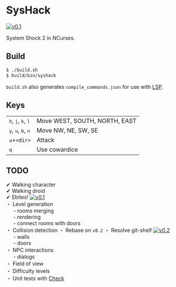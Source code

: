 SysHack
=======

[![v0.1](https://img.shields.io/badge/dev-v0.1-brightgreen.svg)](../../tree/v0.1)

System Shock 2 in NCurses.

## Build

```sh
$ ./build.sh
$ build/bin/syshack
```

`build.sh` also generates `compile_commands.json` for use with
[LSP](https://github.com/microsoft/language-server-protocol).

## Keys

|                                                        |                               |
| ---                                                    | ---                           |
| <kbd>h</kbd>, <kbd>j</kbd>, <kbd>k</kbd>, <kbd>l</kbd> | Move WEST, SOUTH, NORTH, EAST |
| <kbd>y</kbd>, <kbd>u</kbd>, <kbd>b</kbd>, <kbd>n</kbd> | Move NW, NE, SW, SE           |
| <kbd>a</kbd>+`<dir>`                                   | Attack                        |
| <kbd>q</kbd>                                           | Use cowardice                 |

## TODO

✔ Walking character  
✔ Walking droid  
✔ Ebites!
[![v0.1](https://img.shields.io/badge/-v0.1-brightgreen.svg)](../../tree/v0.1)  
・ Level generation  
&nbsp;&nbsp;&nbsp;&nbsp;&nbsp;- rooms merging  
&nbsp;&nbsp;&nbsp;&nbsp;&nbsp;- rendering  
&nbsp;&nbsp;&nbsp;&nbsp;&nbsp;- connect rooms with doors  
・ Collision detection
・ Rebase on `v0.2`
・ Resolve git-shelf
[![v0.2](https://img.shields.io/badge/-v0.2-lightgray.svg)](../../tree/v0.2)  
&nbsp;&nbsp;&nbsp;&nbsp;&nbsp;- walls  
&nbsp;&nbsp;&nbsp;&nbsp;&nbsp;- doors  
・ NPC interactions  
&nbsp;&nbsp;&nbsp;&nbsp;&nbsp;- dialogs  
・ Field of view  
・ Difficulty levels  
・ Unit tests with [Check](https://github.com/libcheck/check)

